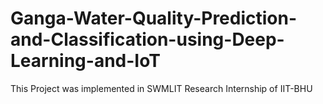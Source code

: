 # Ganga-Water-Quality-Prediction-and-Classification-using-Deep-Learning-and-IoT
This Project was implemented in SWMLIT Research Internship of IIT-BHU

